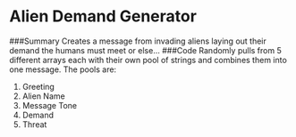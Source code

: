 ﻿# Alien Demand Generator
###Summary
  Creates a message from invading aliens laying out their demand the humans must meet or else...
###Code
  Randomly pulls from 5 different arrays each with their own pool of strings and combines them into one message. The pools are:
  1. Greeting
  2. Alien Name
  3. Message Tone
  4. Demand
  5. Threat
